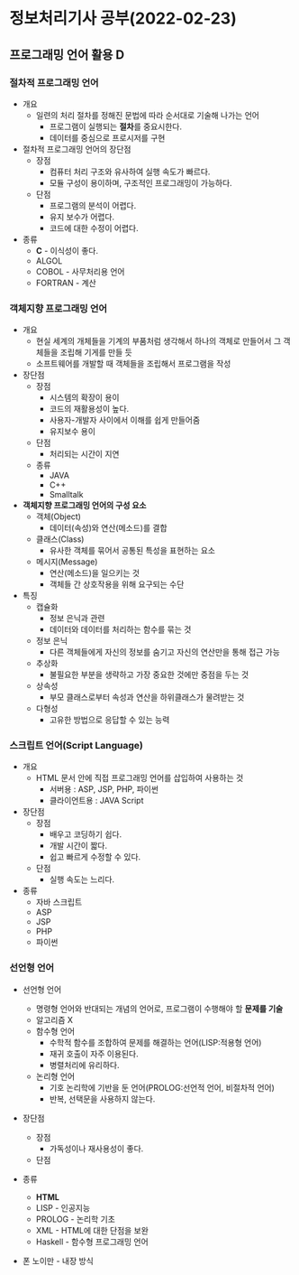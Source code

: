 # 정보처리기사 공부(2022-02-23)

## 프로그래밍 언어 활용 D

### 절차적 프로그래밍 언어

* 개요
  * 일련의 처리 절차를 정해진 문법에 따라 순서대로 기술해 나가는 언어
    * 프로그램이 실행되는 **절차**를 중요시한다.
    * 데이터를 중심으로 프로시저를 구현
* 절차적 프로그래밍 언어의 장단점
  * 장점
    * 컴퓨터 처리 구조와 유사하여 실행 속도가 빠르다.
    * 모듈 구성이 용이하며, 구조적인 프로그래밍이 가능하다.
  * 단점
    * 프로그램의 분석이 어렵다.
    * 유지 보수가 어렵다.
    * 코드에 대한 수정이 어렵다.
* 종류
  * **C** - 이식성이 좋다.
  * ALGOL
  * COBOL - 사무처리용 언어
  * FORTRAN - 계산





### 객체지향 프로그래밍 언어

* 개요
  * 현실 세계의 개체들을 기계의 부품처럼 생각해서 하나의 객체로 만들어서 그 객체들을 조립해 기게를 만들 듯
  * 소프트웨어를 개발할 때 객체들을 조립해서 프로그램을 작성
* 장단점
  * 장점
    * 시스템의 확장이 용이
    * 코드의 재활용성이 높다.
    * 사용자-개발자 사이에서 이해를 쉽게 만들어줌
    * 유지보수 용이
  * 단점
    * 처리되는 시간이 지연
  * 종류
    * JAVA
    * C++
    * Smalltalk
* **객체지향 프로그래밍 언어의 구성 요소**
  * 객체(Object)
    * 데이터(속성)와 연산(메소드)를 결합
  * 클래스(Class)
    * 유사한 객체를 묶어서 공통된 특성을 표현하는 요소
  * 메시지(Message)
    * 연산(메소드)을 일으키는 것
    * 객체들 간 상호작용을 위해 요구되는 수단
* 특징
  * 캡슐화
    * 정보 은닉과 관련
    * 데이터와 데이터를 처리하는 함수를 묶는 것
  * 정보 은닉
    * 다른 객체들에게 자신의 정보를 숨기고 자신의 연산만을 통해 접근 가능
  * 추상화
    * 불필요한 부분을 생략하고 가장 중요한 것에만 중점을 두는 것
  * 상속성
    * 부모 클래스로부터 속성과 연산을 하위클래스가 물려받는 것
  * 다형성
    * 고유한 방법으로 응답할 수 있는 능력





### 스크립트 언어(Script Language)

* 개요
  * HTML 문서 안에 직접 프로그래밍 언어를 삽입하여 사용하는 것
    * 서버용 : ASP, JSP, PHP, 파이썬
    * 클라이언트용 : JAVA Script
* 장단점
  * 장점
    * 배우고 코딩하기 쉽다.
    * 개발 시간이 짧다.
    * 쉽고 빠르게 수정할 수 있다.
  * 단점
    * 실행 속도는 느리다.
* 종류
  * 자바 스크립트
  * ASP
  * JSP
  * PHP
  * 파이썬







### 선언형 언어

* 선언형 언어
  * 명령형 언어와 반대되는 개념의 언어로, 프로그램이 수행해야 할 **문제를 기술**
  * 알고리즘 X
  * 함수형 언어
    * 수학적 함수를 조합하여 문제를 해결하는 언어(LISP:적용형 언어)
    * 재귀 호출이 자주 이용된다.
    * 병렬처리에 유리하다.
  * 논리형 언어
    * 기호 논리학에 기반을 둔 언어(PROLOG:선언적 언어, 비절차적 언어)
    * 반복, 선택문을 사용하지 않는다.
* 장단점
  * 장점
    * 가독성이나 재사용성이 좋다.
  * 단점
* 종류
  * **HTML**
  * LISP - 인공지능
  * PROLOG - 논리학 기초
  * XML - HTML에 대한 단점을 보완
  * Haskell - 함수형 프로그래밍 언어







* 폰 노이만 - 내장 방식